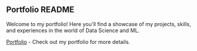 ## Portfolio README

Welcome to my portfolio! Here you'll find a showcase of my projects, skills, and experiences in the world of Data Science and ML.

[Portfolio](https://amazing-dodol-cc89f6.netlify.app/) - Check out my portfolio for more details.
